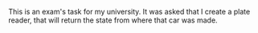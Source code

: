 This is an exam's task for my university.
It was asked that I create a plate reader, that will return the state from where
that car was made.
